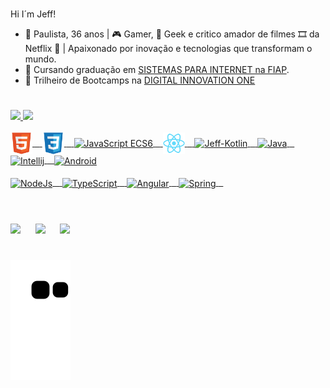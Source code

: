 #
Hi I´m Jeff!

- 🔭  Paulista, 36 anos | 🎮 Gamer, 🖖 Geek e critico amador de filmes 🎞 da Netflix 🍿 | Apaixonado por inovação e tecnologias que transformam o mundo.<br>
- 🌱  Cursando graduação em [SISTEMAS PARA INTERNET na FIAP](https://www.fiap.com.br/graduacao/tecnologo/sistemas-para-internet/?gclid=Cj0KCQjw6NmHBhD2ARIsAI3hrM3aJH9HZjWwKgLyyndVQuW0zXOu38e-tnpCHlt76PrndNmoOfO6ruIaAk7NEALw_wcB).<br>
- 🧗 Trilheiro de Bootcamps na [DIGITAL INNOVATION ONE](https://web.digitalinnovation.one/users/jeferson_rgomes?tab=achievements) 

#

<div style="display: inline_block">
  <a href="https://beacons.ai/jefersonrgomes">
  <img width="400em" src="https://github-readme-stats.vercel.app/api?username=jefersonrgomes&show_icons=true&theme=dracula&include_all_commits=true&count_private=true"/> <img width="390em" src="https://github-readme-stats.vercel.app/api/top-langs/?username=jefersonrgomes&layout=compact&langs_count=16&theme=dracula"/>
</div>
 
<div style="display: inline_block"><br> 
<img align="center" alt="TML5" width="35" src="https://raw.githubusercontent.com/devicons/devicon/master/icons/html5/html5-original.svg">
<span>&nbsp;&nbsp;</span>
<img align="center" alt="CSS3"  width="35" src="https://raw.githubusercontent.com/devicons/devicon/master/icons/css3/css3-original.svg">
<span>&nbsp;&nbsp;</span>  
<img align="center" alt="JavaScript ECS6"  width="40" src="https://user-images.githubusercontent.com/10172471/127977895-20abcc8e-57b3-465c-a204-1bb2c17f92fc.png">
<span>&nbsp;&nbsp;</span> 
<img align="center" alt="Jeff-React"  width="35" src="https://raw.githubusercontent.com/devicons/devicon/master/icons/react/react-original.svg"> 
<span>&nbsp;&nbsp;</span>
<img align="center" alt="Jeff-Kotlin" width="35" src="https://user-images.githubusercontent.com/10172471/127977304-6bb2f8e6-e8b3-458b-bd64-c4e78fe3c598.png">
<span>&nbsp;&nbsp;</span> 
<img align="center" alt="Java"  height="40" src="https://user-images.githubusercontent.com/10172471/127978149-e543cc39-b8d0-4726-bf69-eabcd11b742d.png">
<span>&nbsp;&nbsp;</span> 
<img align="center" alt="Intellij" width="35"  src="https://user-images.githubusercontent.com/10172471/127976930-d440c988-df9f-4789-8cca-45f56ae176f8.png">
<span>&nbsp;&nbsp;</span>  
<img align="center" alt="Android" width="35"  src="https://user-images.githubusercontent.com/10172471/127976200-c86152e3-018c-434a-a47b-17797de43ae2.png">
</div>
 
<br>
 <img align="center" alt="NodeJs" height="40"  src="https://img.shields.io/badge/Node.js-339933?style=for-the-badge&logo=nodedotjs&logoColor=white">
<span>&nbsp;&nbsp;</span> 
 
 <img align="center" alt="TypeScript"  height="40" src="https://img.shields.io/badge/TypeScript-007ACC?style=for-the-badge&logo=typescript&logoColor=white">
<span>&nbsp;&nbsp;</span>  
 
 <img align="center" alt="Angular" height="40"  src="https://img.shields.io/badge/Angular-DD0031?style=for-the-badge&logo=angular&logoColor=white">
<span>&nbsp;&nbsp;</span> 

  <img align="center" alt="Spring" height="40"  src="https://img.shields.io/badge/Spring-6DB33F?style=for-the-badge&logo=spring&logoColor=white">
<span>&nbsp;&nbsp;</span>  
 
#
 
<br>
<div  style="display: inline_block">
<a href="https://instagram.com/jefersonrgomes" target="_blank"><img src="https://img.shields.io/badge/-Instagram-%23E4405F?style=for-the-badge&logo=instagram&logoColor=white" width="135" target="_blank"></a> <span>&nbsp;&nbsp;&nbsp;&nbsp;</span> <a href="https://www.linkedin.com/in/jefersonribeirogomes" target="_blank"><img src="https://img.shields.io/badge/-LinkedIn-%230077B5?style=for-the-badge&logo=linkedin&logoColor=white"  width="135" target="_blank"></a> <span>&nbsp;&nbsp;&nbsp;&nbsp;</span>  <a href="https://discord.gg/jeferson.rgomes#5396" target="_blank"><img src="https://img.shields.io/badge/Discord-7289DA?style=for-the-badge&logo=discord&logoColor=white"  width="135" target="_blank"></a> 
</div> 
 
#
 
![Snake animation](https://github.com/jefersonrgomes/jefersonrgomes/blob/output/github-contribution-grid-snake.svg)
 

